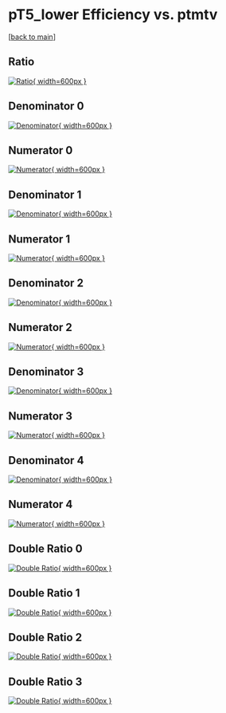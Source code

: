 # pT5_lower Efficiency vs. ptmtv

[[back to main](./)]



## Ratio

[![Ratio](../mtv/var/pT5_lower_base_13_0_eff_ptmtv.png){ width=600px }](../mtv/var/pT5_lower_base_13_0_eff_ptmtv.pdf)

## Denominator 0

[![Denominator](../mtv/den/pT5_lower_base_13_0_eff_ptmtv_den0.png){ width=600px }](../mtv/den/pT5_lower_base_13_0_eff_ptmtv_den0.pdf)

## Numerator 0

[![Numerator](../mtv/num/pT5_lower_base_13_0_eff_ptmtv_num0.png){ width=600px }](../mtv/num/pT5_lower_base_13_0_eff_ptmtv_num0.pdf)

## Denominator 1

[![Denominator](../mtv/den/pT5_lower_base_13_0_eff_ptmtv_den1.png){ width=600px }](../mtv/den/pT5_lower_base_13_0_eff_ptmtv_den1.pdf)

## Numerator 1

[![Numerator](../mtv/num/pT5_lower_base_13_0_eff_ptmtv_num1.png){ width=600px }](../mtv/num/pT5_lower_base_13_0_eff_ptmtv_num1.pdf)

## Denominator 2

[![Denominator](../mtv/den/pT5_lower_base_13_0_eff_ptmtv_den2.png){ width=600px }](../mtv/den/pT5_lower_base_13_0_eff_ptmtv_den2.pdf)

## Numerator 2

[![Numerator](../mtv/num/pT5_lower_base_13_0_eff_ptmtv_num2.png){ width=600px }](../mtv/num/pT5_lower_base_13_0_eff_ptmtv_num2.pdf)

## Denominator 3

[![Denominator](../mtv/den/pT5_lower_base_13_0_eff_ptmtv_den3.png){ width=600px }](../mtv/den/pT5_lower_base_13_0_eff_ptmtv_den3.pdf)

## Numerator 3

[![Numerator](../mtv/num/pT5_lower_base_13_0_eff_ptmtv_num3.png){ width=600px }](../mtv/num/pT5_lower_base_13_0_eff_ptmtv_num3.pdf)

## Denominator 4

[![Denominator](../mtv/den/pT5_lower_base_13_0_eff_ptmtv_den4.png){ width=600px }](../mtv/den/pT5_lower_base_13_0_eff_ptmtv_den4.pdf)

## Numerator 4

[![Numerator](../mtv/num/pT5_lower_base_13_0_eff_ptmtv_num4.png){ width=600px }](../mtv/num/pT5_lower_base_13_0_eff_ptmtv_num4.pdf)

## Double Ratio 0

[![Double Ratio](../mtv/ratio/pT5_lower_base_13_0_eff_ptmtv_ratio0.png){ width=600px }](../mtv/ratio/pT5_lower_base_13_0_eff_ptmtv_ratio0.pdf)

## Double Ratio 1

[![Double Ratio](../mtv/ratio/pT5_lower_base_13_0_eff_ptmtv_ratio1.png){ width=600px }](../mtv/ratio/pT5_lower_base_13_0_eff_ptmtv_ratio1.pdf)

## Double Ratio 2

[![Double Ratio](../mtv/ratio/pT5_lower_base_13_0_eff_ptmtv_ratio2.png){ width=600px }](../mtv/ratio/pT5_lower_base_13_0_eff_ptmtv_ratio2.pdf)

## Double Ratio 3

[![Double Ratio](../mtv/ratio/pT5_lower_base_13_0_eff_ptmtv_ratio3.png){ width=600px }](../mtv/ratio/pT5_lower_base_13_0_eff_ptmtv_ratio3.pdf)


